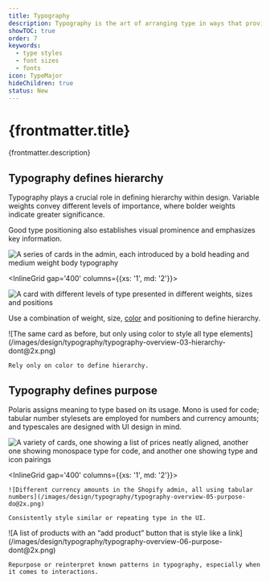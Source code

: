 ```yaml
---
title: Typography
description: Typography is the art of arranging type in ways that provides innate hierarchy to UI.
showTOC: true
order: 7
keywords:
  - type styles
  - font sizes
  - fonts
icon: TypeMajor
hideChildren: true
status: New
---
```


# {frontmatter.title}

<Lede>{frontmatter.description}</Lede>

<Subnav />

## Typography defines hierarchy

Typography plays a crucial role in defining hierarchy within design. Variable weights convey different levels of importance, where bolder weights indicate greater significance.

Good type positioning also establishes visual prominence and emphasizes key information.

<Stack gap='400'>

![A series of cards in the admin, each introduced by a bold heading and medium weight body typography](/images/design/typography/typography-overview-01-hierarchy@2x.png)

<InlineGrid gap='400' columns={{xs: '1', md: '2'}}>
  <Do>

![A card with different levels of type presented in different weights, sizes and positions ](/images/design/typography/typography-overview-02-hierarchy-do@2x.png)

Use a combination of weight, size, [color](/design/colors/using-color#text) and positioning to define hierarchy.

  </Do>

  <Dont>
    ![The same card as before, but only using color to style all type elements](/images/design/typography/typography-overview-03-hierarchy-dont@2x.png)

    Rely only on color to define hierarchy.

  </Dont>
</InlineGrid>

</Stack>

## Typography defines purpose

Polaris assigns meaning to type based on its usage. Mono is used for code; tabular number stylesets are employed for numbers and currency amounts; and typescales are designed with UI design in mind.

<Stack gap='400'>

![A variety of cards, one showing a list of prices neatly aligned, another one showing monospace type for code, and another one showing type and icon pairings](/images/design/typography/typography-overview-04-purpose@2x.png)

<InlineGrid gap='400' columns={{xs: '1', md: '2'}}>
  <Do>

    ![Different currency amounts in the Shopify admin, all using tabular numbers](/images/design/typography/typography-overview-05-purpose-do@2x.png)

    Consistently style similar or repeating type in the UI.

  </Do>

  <Dont>
    ![A list of products with an “add product” button that is style like a link](/images/design/typography/typography-overview-06-purpose-dont@2x.png)

    Repurpose or reinterpret known patterns in typography, especially when it comes to interactions.

  </Dont>
</InlineGrid>

</Stack>
